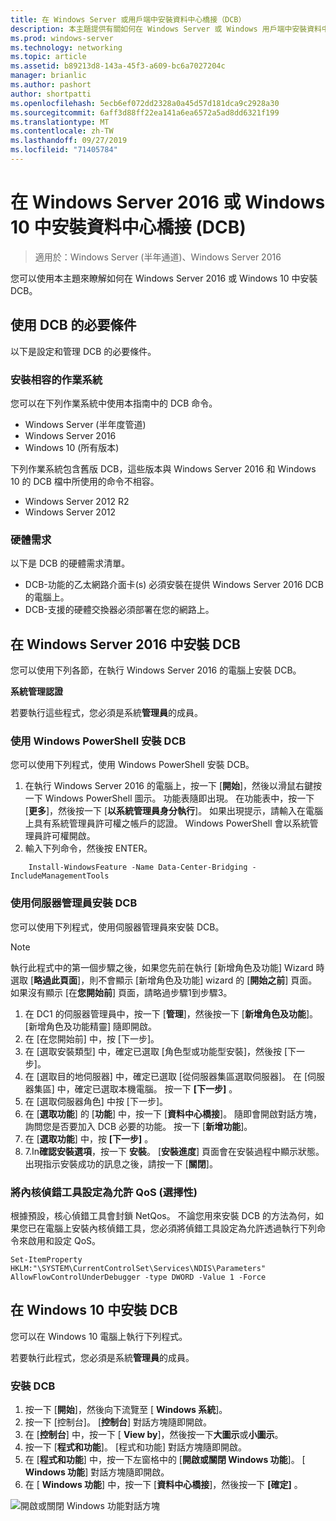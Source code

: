 ```yaml
---
title: 在 Windows Server 或用戶端中安裝資料中心橋接（DCB）
description: 本主題提供有關如何在 Windows Server 或 Windows 用戶端中安裝資料中心橋接的指示。
ms.prod: windows-server
ms.technology: networking
ms.topic: article
ms.assetid: b89213d8-143a-45f3-a609-bc6a7027204c
manager: brianlic
ms.author: pashort
author: shortpatti
ms.openlocfilehash: 5ecb6ef072dd2328a0a45d57d181dca9c2928a30
ms.sourcegitcommit: 6aff3d88ff22ea141a6ea6572a5ad8dd6321f199
ms.translationtype: MT
ms.contentlocale: zh-TW
ms.lasthandoff: 09/27/2019
ms.locfileid: "71405784"
---
```

# <a name="install-data-center-bridging-dcb-in-windows-server-2016-or-windows-10"></a>在 Windows Server 2016 或 Windows 10 中安裝資料中心橋接 \(DCB\)

>適用於：Windows Server (半年通道)、Windows Server 2016

您可以使用本主題來瞭解如何在 Windows Server 2016 或 Windows 10 中安裝 DCB。

## <a name="prerequisites-for-using-dcb"></a>使用 DCB 的必要條件

以下是設定和管理 DCB 的必要條件。

### <a name="install-a-compatible-operating-system"></a>安裝相容的作業系統

您可以在下列作業系統中使用本指南中的 DCB 命令。

- Windows Server (半年度管道)
- Windows Server 2016
- Windows 10 \(所有版本\)

下列作業系統包含舊版 DCB，這些版本與 Windows Server 2016 和 Windows 10 的 DCB 檔中所使用的命令不相容。

- Windows Server 2012 R2
- Windows Server 2012

###  <a name="hardware-requirements"></a>硬體需求

以下是 DCB 的硬體需求清單。

- DCB\-功能的乙太網路介面卡\(s\) 必須安裝在提供 Windows Server 2016 DCB 的電腦上。
- DCB\-支援的硬體交換器必須部署在您的網路上。


## <a name="install-dcb-in-windows-server-2016"></a>在 Windows Server 2016 中安裝 DCB

您可以使用下列各節，在執行 Windows Server 2016 的電腦上安裝 DCB。

**系統管理認證**

若要執行這些程式，您必須是系統**管理員**的成員。

### <a name="install-dcb-using-windows-powershell"></a>使用 Windows PowerShell 安裝 DCB

您可以使用下列程式，使用 Windows PowerShell 安裝 DCB。

1. 在執行 Windows Server 2016 的電腦上，按一下 [**開始**]，然後以滑鼠右鍵按一下 Windows PowerShell 圖示。 功能表隨即出現。 在功能表中，按一下 [**更多**]，然後按一下 [**以系統管理員身分執行**]。 如果出現提示，請輸入在電腦上具有系統管理員許可權之帳戶的認證。 Windows PowerShell 會以系統管理員許可權開啟。
2. 輸入下列命令，然後按 ENTER。

````
    Install-WindowsFeature -Name Data-Center-Bridging -IncludeManagementTools
````

### <a name="install-dcb-using-server-manager"></a>使用伺服器管理員安裝 DCB

您可以使用下列程式，使用伺服器管理員來安裝 DCB。

>[!NOTE]
>執行此程式中的第一個步驟之後，如果您先前在執行 [新增角色及功能] Wizard 時選取 [**略過此頁面**]，則不會顯示 [新增角色及功能] wizard 的 [**開始之前**] 頁面。 如果沒有顯示 [在**您開始前**] 頁面，請略過步驟1到步驟3。

1. 在 DC1 的伺服器管理員中，按一下 [**管理**]，然後按一下 [**新增角色及功能**]。 [新增角色及功能精靈] 隨即開啟。
2. 在 [在您開始前] 中，按 [下一步]。
3. 在 [選取安裝類型] 中，確定已選取 [角色型或功能型安裝]，然後按 [下一步]。
4. 在 [選取目的地伺服器] 中，確定已選取 [從伺服器集區選取伺服器]。 在 [伺服器集區] 中，確定已選取本機電腦。 按一下 **\[下一步\]** 。
5. 在 [選取伺服器角色] 中按 [下一步]。
6. 在 [**選取功能**] 的 [**功能**] 中，按一下 [**資料中心橋接**]。 隨即會開啟對話方塊，詢問您是否要加入 DCB 必要的功能。 按一下 [**新增功能**]。
7. 在 [**選取功能**] 中，按 **[下一步]** 。 
8. 7.In**確認安裝選項**，按一下 **安裝**。 [**安裝進度**] 頁面會在安裝過程中顯示狀態。 出現指示安裝成功的訊息之後，請按一下 [**關閉**]。

### <a name="configure-the-kernel-debugger-to-allow-qos-optional"></a>將內核偵錯工具設定為允許 QoS \(選擇性\)

 根據預設，核心偵錯工具會封鎖 NetQos。 不論您用來安裝 DCB 的方法為何，如果您已在電腦上安裝內核偵錯工具，您必須將偵錯工具設定為允許透過執行下列命令來啟用和設定 QoS。

````
Set-ItemProperty HKLM:"\SYSTEM\CurrentControlSet\Services\NDIS\Parameters" AllowFlowControlUnderDebugger -type DWORD -Value 1 -Force
````

## <a name="install-dcb-in-windows-10"></a>在 Windows 10 中安裝 DCB

您可以在 Windows 10 電腦上執行下列程式。

若要執行此程式，您必須是系統**管理員**的成員。

### <a name="install-dcb"></a>安裝 DCB

1. 按一下 [**開始**]，然後向下流覽至 [ **Windows 系統**]。
2. 按一下 [控制台]。 [**控制台**] 對話方塊隨即開啟。
3. 在 [**控制台**] 中，按一下 [ **View by**]，然後按一下**大圖示**或**小圖示**。
4. 按一下 [**程式和功能**]。 [程式和功能] 對話方塊隨即開啟。
5. 在 [**程式和功能**] 中，按一下左窗格中的 [**開啟或關閉 Windows 功能**]。 [ **Windows 功能**] 對話方塊隨即開啟。
6. 在 [ **Windows 功能**] 中，按一下 [**資料中心橋接**]，然後按一下 **[確定]** 。

![開啟或關閉 Windows 功能對話方塊](../../media/Dcb-Scripting/Dcb-Scripting.jpg)


